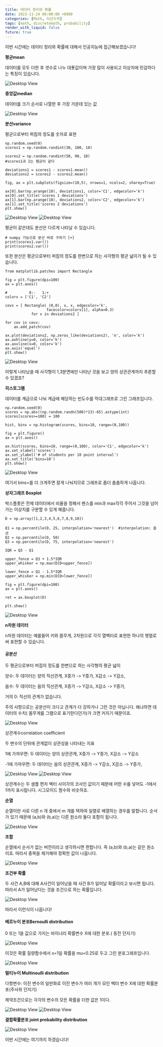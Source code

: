 ```yaml
---
title: 데이터 정리와 확률
date: 2023-11-24 00:00:00 +0900
categories: [Math, 이산수학]
tags: [math, discretemath, probability]
render_with_liquid: false
future: true
---
```


이번 시간에는 데이터 정리와 확률에 대해서 인공지능에 접근해보겠습니다!

**평균mean**

데이터를 모두 더한 후 갯수로 나누 대푯값이며 가장 많이 사용되고 이상치에 민감하다는 특징이 있습니다.

![Desktop View](/assets/img/Math/Discrete-Math/Probability/1.png)

**중앙값median**

데이터를 크기 순서로 나열한 후 가장 가운데 있는 값

![Desktop View](/assets/img/Math/Discrete-Math/Probability/2.png)

**분산variance**

평균으로부터 퍼짐의 정도를 숫자로 표현

```
np.random.seed(0)
scores1 = np.random.randint(30, 100, 10)

scores2 = np.random.randint(50, 90, 10)
#scores1과 2는 평균이 같다

deviations1 = scores1 - scores1.mean()
deviations2 = scores2 - scores2.mean()

fig, ax = plt.subplots(figsize=(10,5), nrows=1, ncols=2, sharey=True)

ax[0].bar(np.arange(10), deviations1, color='C1', edgecolor='k')
ax[0].set_title('scores 1 deviations')
ax[1].bar(np.arange(10), deviations2, color='C2', edgecolor='k')
ax[1].set_title('scores 2 deviations')
plt.show()
```
![Desktop View](/assets/img/Math/Discrete-Math/Probability/3.png)
![Desktop View](/assets/img/Math/Discrete-Math/Probability/4.png)

평균이 같은데도 분산은 다르게 나타날 수 있습니다.

```
# numpy 기능으로 분산 바로 구하기 [+]
print(scores1.var())
print(scores2.var())
```

또한 분산은 평균으로부터 퍼짐의 정도를 한변으로 하는 사각형의 평균 넓이가 될 수 있습니다.

```
from matplotlib.patches import Rectangle

fig = plt.figure(dpi=100)
ax = plt.axes()

#          0:-   1:+
colors = ['C1', 'C2']

covs = [ Rectangle( (0,0), x, x, edgecolor='k', 
                   facecolor=colors[1], alpha=0.3) 
            for x in deviations2 ]

for cov in covs:
    ax.add_patch(cov)
    
ax.plot(deviations2, np.zeros_like(deviations2), 'o', color='k')
ax.axhline(y=0, color='k')
ax.axvline(x=0, color='k')
ax.axis('equal')
plt.show()
```

![Desktop View](/assets/img/Math/Discrete-Math/Probability/5.png)

이렇게 나타났을 때 사각형이 1,3분면에만 나타난 것을 보고 양의 상관관계까지 추론할 수 있겠죠?

**히스토그램**

데이터를 계급으로 나눠 계급에 해당하는 빈도수를 막대그래프로 그린 그래프입니다.

```
np.random.seed(0)
scores = np.abs((np.random.randn(500)*13)-65).astype(int)
scores[scores>=100] = 100

hist, bins = np.histogram(scores, bins=10, range=(0,100))

fig = plt.figure()
ax = plt.axes()

ax.hist(scores, bins=10, range=(0,100), color='C1', edgecolor='k')
ax.set_xlabel('scores')
ax.set_ylabel('# of students per 10 point interval')
ax.set_title('bins=10')
plt.show()
```

![Desktop View](/assets/img/Math/Discrete-Math/Probability/6.png)

여기서 bins=를 더 크게주면 잘게 나눠지므로 그래프로 좀더 촘촘하게 나옵니다.

**상자그래프 Boxplot**

박스플롯은 전체 데이터에서 비율을 정해서 펜스를 min과 max각각 주어서 그것을 넘어가는 이상치를 구분할 수 있게 해줍니다.

```
D = np.array([1,2,3,4,5,6,7,8,9,10])

Q1 = np.percentile(D, 25, interpolation='nearest')  #interpolation: 옵션
Q2 = np.percentile(D, 50)
Q3 = np.percentile(D, 75, interpolation='nearest')

IQR = Q3 - Q1

upper_fence = Q3 + 1.5*IQR
upper_whisker = np.max(D[D<upper_fence])

lower_fence = Q1 - 1.5*IQR
upper_whisker = np.min(D[D>lower_fence])

fig = plt.figure(dpi=100)
ax = plt.axes()

ret = ax.boxplot(D)

plt.show()
```

![Desktop View](/assets/img/Math/Discrete-Math/Probability/7.png)

**n차원 데이터**

n차원 데이터는 예를들어 키와 몸무게, 2차원으로 각각 열벡터로 표현한 하나의 행렬로써 표현할 수 있습니다.

#### **공분산**

두 평균으로부터 퍼짐의 정도를 한변으로 하는 사각형의 평균 넓이

양수: 두 데이터는 양의 직선관계, X증가 -> Y증가, X감소 -> Y감소,

음수: 두 데이터는 음의 직선관계, X증가 -> Y감소, X감소 -> Y증가,

거의 0: 직선의 관계가 없습니다.

주의 사항으로는 공분산이 크다고 관계가 더 강하거나 그런 것은 아닙니다. 왜냐하면 데이터의 수치( 몸무게를 그램으로 표기한다던가)가 크면 커지기 때문이죠.

![Desktop View](/assets/img/Math/Discrete-Math/Probability/8.png)

상관계수correlation coefficient

두 변수의 단위에 관계없이 상관성을 나타내는 지표

1에 가까우면: 두 데이터는 양의 상관관계, X증가 -> Y증가, X감소 -> Y감소

\-1에 가까우면: 두 데이터는 음의 상관관계, X증가 -> Y감소, X감소 -> Y증가,

![Desktop View](/assets/img/Math/Discrete-Math/Probability/9.png)
![Desktop View](/assets/img/Math/Discrete-Math/Probability/10.png)

상관계수는 두 샘플 편차 벡터 사이각의 코사인 값이기 때문에 어떤 수를 넣어도 -1에서 1까지 표시됩니다. 시그모이드 함수와 비슷하죠.

**순열**

순열이란 서로 다른 n 개 중에서 m 개를 택하여 일렬로 배열하는 경우를 말합니다. 순서가 있기 때문에 (a,b)와 (b,a)는 다른 원소라 둘다 포함이 됩니다.  

![Desktop View](/assets/img/Math/Discrete-Math/Probability/11.png)

**조합**

순열에서 순서가 없는 버전이라고 생각하시면 편합니다. 즉 (a,b)와 (b,a)는 같은 원소이죠. 따라서 중복을 제거해야 정확한 값이 나옵니다.

![Desktop View](/assets/img/Math/Discrete-Math/Probability/12.png)

**조건부 확률**

두 사건 A,B에 대해 A사건이 일어났을 때 사건 B가 일어날 확률이라고 보시면 됩니다. 따라서 A가 일어났다는 것을 조건으로 하는 확률입니다.

![Desktop View](/assets/img/Math/Discrete-Math/Probability/13.png)

따라서 이런식이 나옵니다!

#### **베르누이 분포Bernoulli distribution**

0 또는 1을 값으로 가지는 바이너리 확률변수 X에 대한 분포.( 동전 던지기)

![Desktop View](/assets/img/Math/Discrete-Math/Probability/14.png)

이것은 확률 질량함수에서 x=1일 확률을 mu=0.25로 두고 그린 분포그래프입니다.

![Desktop View](/assets/img/Math/Discrete-Math/Probability/15.png)

**멀티누이 Multinoulli distribution**

다항변수: 이진 변수의 일반화로 이진 변수가 여러 개가 모인 벡터 변수 X에 대한 확률분포(주사위 던지기)

제약조건으로는 각각의 변수의 모든 확률을 더한 값은 1이다.

![Desktop View](/assets/img/Math/Discrete-Math/Probability/16.png)
![Desktop View](/assets/img/Math/Discrete-Math/Probability/17.png)

**결합확률분포 joint probability distribution**

![Desktop View](/assets/img/Math/Discrete-Math/Probability/18.png)

이번 시간에는 여기까지 하겠습니다!